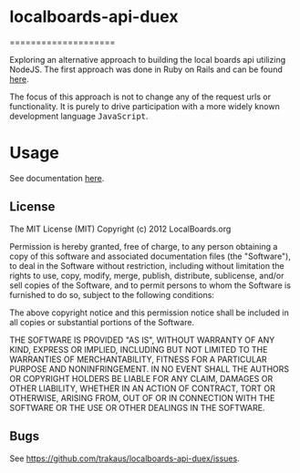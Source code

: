 # localboards-api-duex
====================

Exploring an alternative approach to building the local boards api utilizing NodeJS. The first approach was done in Ruby on Rails and can be found [here](https://github.com/noahkoch/api-localboards-org).

The focus of this approach is not to change any of the request urls or functionality. It is purely to drive participation with a more widely known development language <tt>JavaScript</tt>.


# Usage
See documentation [here](https://github.com/noahkoch/api-localboards-org/blob/master/README.md#base-path).

## License

The MIT License (MIT)
Copyright (c) 2012 LocalBoards.org

Permission is hereby granted, free of charge, to any person obtaining a copy of
this software and associated documentation files (the "Software"), to deal in
the Software without restriction, including without limitation the rights to
use, copy, modify, merge, publish, distribute, sublicense, and/or sell copies of
the Software, and to permit persons to whom the Software is furnished to do so,
subject to the following conditions:

The above copyright notice and this permission notice shall be included in all
copies or substantial portions of the Software.

THE SOFTWARE IS PROVIDED "AS IS", WITHOUT WARRANTY OF ANY KIND, EXPRESS OR
IMPLIED, INCLUDING BUT NOT LIMITED TO THE WARRANTIES OF MERCHANTABILITY,
FITNESS FOR A PARTICULAR PURPOSE AND NONINFRINGEMENT. IN NO EVENT SHALL THE
AUTHORS OR COPYRIGHT HOLDERS BE LIABLE FOR ANY CLAIM, DAMAGES OR OTHER
LIABILITY, WHETHER IN AN ACTION OF CONTRACT, TORT OR OTHERWISE, ARISING FROM,
OUT OF OR IN CONNECTION WITH THE SOFTWARE OR THE USE OR OTHER DEALINGS IN THE
SOFTWARE.

## Bugs

See <https://github.com/trakaus/localboards-api-duex/issues>.
